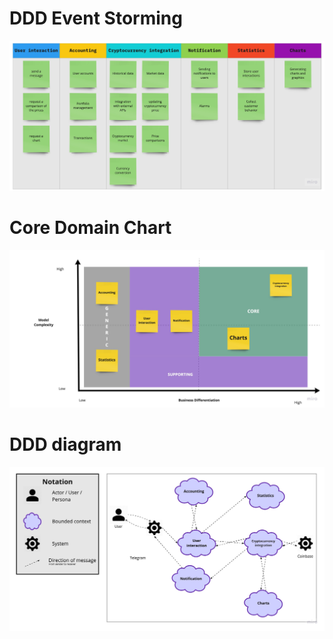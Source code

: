 # DDD Event Storming

![ddd-event-storming](/diagrams/ddd-diagram-event-storming.png "DDD Event Storming")

# Core Domain Chart

![core-domain-chart](/diagrams/core-domain-chart.png "Core Domain Chart")

# DDD diagram

![ddd-diagram](/diagrams/ddd-diagram.png "DDD diagram")
